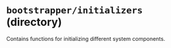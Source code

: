 # `bootstrapper/initializers` (directory)

Contains functions for initializing different system components.
